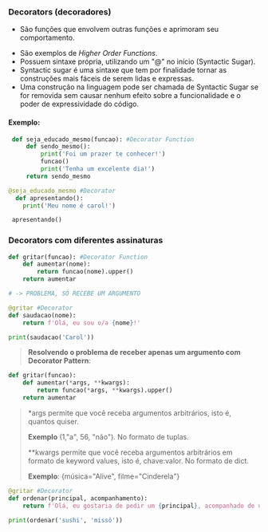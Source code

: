 ### Decorators (decoradores)
* São funções que envolvem outras funções e aprimoram seu comportamento.
- São exemplos de _Higher Order Functions_.
- Possuem sintaxe própria, utilizando um "@" no início (Syntactic Sugar).
- Syntactic sugar é uma sintaxe que tem por finalidade tornar as construções mais fáceis de serem lidas e expressas.
- Uma construção na linguagem pode ser chamada de Syntactic Sugar se for removida sem causar nenhum efeito sobre a 
funcionalidade e o poder de expressividade do código.

#### Exemplo:
```python
 def seja_educado_mesmo(funcao): #Decorator Function
     def sendo_mesmo():
         print('Foi um prazer te conhecer!')
         funcao()
         print('Tenha um excelente dia!')
     return sendo_mesmo 

@seja_educado_mesmo #Decorator
  def apresentando():
    print('Meu nome é carol!')

 apresentando()

```

### Decorators com diferentes assinaturas

```python
def gritar(funcao): #Decorator Function
    def aumentar(nome):
        return funcao(nome).upper()
    return aumentar 

# -> PROBLEMA, SÓ RECEBE UM ARGUMENTO

@gritar #Decorator
def saudacao(nome):
    return f'Olá, eu sou o/a {nome}!'

print(saudacao('Carol'))

```

> **Resolvendo o problema de receber apenas um argumento com Decorator Pattern**:

```python
def gritar(funcao):
    def aumentar(*args, **kwargs):
        return funcao(*args, **kwargs).upper()
    return aumentar 

```

 > *args permite que você receba argumentos arbitrários, isto é, quantos quiser. 
 >
 >**Exemplo** (1,"a", 56, "não"). No formato de tuplas.
>
> **kwargs permite que você receba argumentos arbitrários em formato de keyword values, isto é, chave:valor. No formato de dict. 
>
> **Exemplo**: {música="Alive", filme="Cinderela"}

```python
@gritar #Decorator
def ordenar(principal, acompanhamento):
    return f'Olá, eu gostaria de pedir um {principal}, acompanhado de um {acompanhamento}.'

print(ordenar('sushi', 'missô'))
```

